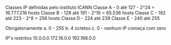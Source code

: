 Classes IP definidas pelo instituto ICANN
Classe A - 0 até 127 - 2^24 = 16.777.216 hosts
Classe B - 128 até 191 - 2^16 = 65.536 hosts 
Classe C - 192 até 223 - 2^8 = 256 hosts
Classe D - 224 até 239
Classe E - 240 até 255

Obrigatoriamente 
a. 0 - 255
b. 4 octetos
c. 0 - nenhum IP começa com zero

IP's restritos 
10.0.0.0 
172.16.0.0
192.168.0.0